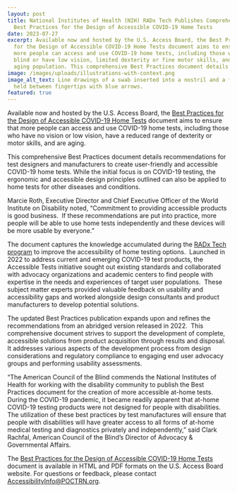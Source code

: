 ```yaml
---
layout: post
title: National Institutes of Health (NIH) RADx Tech Publishes Comprehensive
  Best Practices for the Design of Accessible COVID-19 Home Tests
date: 2023-07-27
excerpt: Available now and hosted by the U.S. Access Board, the Best Practices
  for the Design of Accessible COVID-19 Home Tests document aims to ensure that
  more people can access and use COVID-19 home tests, including those who are
  blind or have low vision, limited dexterity or fine motor skills, and the
  aging population. This comprehensive Best Practices document details . . .
image: /images/uploads/illustrations-with-context.png
image_alt_text: Line drawings of a swab inserted into a nostril and a fluid vial
  held between fingertips with blue arrows.
featured: true
---
```

Available now and hosted by the U.S. Access Board, the [Best Practices for the Design of Accessible COVID-19 Home Tests](https://www.access-board.gov/tad/radx/) document aims to ensure that more people can access and use COVID-19 home tests, including those who have no vision or low vision, have a reduced range of dexterity or motor skills, and are aging.

This comprehensive Best Practices document details recommendations for test designers and manufacturers to create user-friendly and accessible COVID-19 home tests. While the initial focus is on COVID-19 testing, the ergonomic and accessible design principles outlined can also be applied to home tests for other diseases and conditions.

Marcie Roth, Executive Director and Chief Executive Officer of the World Institute on Disability noted, “Commitment to providing accessible products is good business.  If these recommendations are put into practice, more people will be able to use home tests independently and these devices will be more usable by everyone.”

The document captures the knowledge accumulated during the [RADx Tech program](https://www.nibib.nih.gov/covid-19/radx-tech-program) to improve the accessibility of home testing options.  Launched in 2022 to address current and emerging COVID-19 test products, the Accessible Tests initiative sought out existing standards and collaborated with advocacy organizations and academic centers to find people with expertise in the needs and experiences of target user populations.  These subject matter experts provided valuable feedback on usability and accessibility gaps and worked alongside design consultants and product manufacturers to develop potential solutions.

The updated Best Practices publication expands upon and refines the recommendations from an abridged version released in 2022.  This comprehensive document strives to support the development of complete, accessible solutions from product acquisition through results and disposal.  It addresses various aspects of the development process from design considerations and regulatory compliance to engaging end user advocacy groups and performing usability assessments.

“The American Council of the Blind commends the National Institutes of Health for working with the disability community to publish the Best Practices document for the creation of more accessible at-home tests. During the COVID-19 pandemic, it became readily apparent that at-home COVID-19 testing products were not designed for people with disabilities. The utilization of these best practices by test manufactures will ensure that people with disabilities will have greater access to all forms of at-home medical testing and diagnostics privately and independently,” said Clark Rachfal, American Council of the Blind’s Director of Advocacy & Governmental Affairs.

The [Best Practices for the Design of Accessible COVID-19 Home Tests](https://www.access-board.gov/tad/radx/) document is available in HTML and PDF formats on the U.S. Access Board website. For questions or feedback, please contact [AccessibilityInfo@POCTRN.org](mailto:AccessibilityInfo@POCTRN.org).
